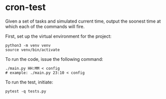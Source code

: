 # cron-test
Given a set of tasks and simulated current time, output the soonest time at which each of the commands will fire.

First, set up the virtual environment for the project:
```
python3 -m venv venv
source venv/bin/activate
```

To run the code, issue the following command:
```
./main.py HH:MM < config
# example: ./main.py 23:10 < config
```

To run the test, initiate:
```
pytest -q tests.py
```
